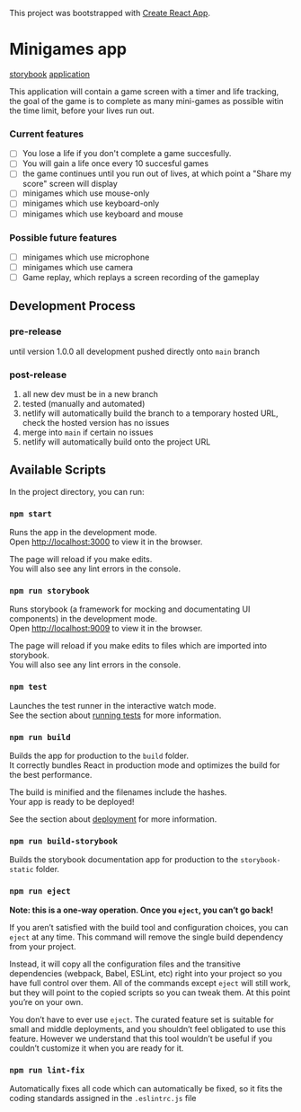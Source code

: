 This project was bootstrapped with [Create React App](https://github.com/facebook/create-react-app).

# Minigames app

[storybook](https://storybook-minigames.georgewl.dev/) 
[application](https://minigames.georgewl.dev/)

This application will contain a game screen with a timer and life tracking, the goal of the game is to complete as many mini-games as possible witin the time limit, before your lives run out.

### Current features

- [ ] You lose a life if you don't complete a game succesfully.
- [ ] You will gain a life once every 10 succesful games
- [ ] the game continues until you run out of lives, at which point a "Share my score" screen will display
- [ ] minigames which use mouse-only
- [ ] minigames which use keyboard-only
- [ ] minigames which use keyboard and mouse

### Possible future features

- [ ] minigames which use microphone
- [ ] minigames which use camera
- [ ] Game replay, which replays a screen recording of the gameplay

## Development Process

### pre-release
until version 1.0.0 all development pushed directly onto `main` branch 

### post-release
1. all new dev must be in a new branch
2. tested (manually and automated) 
4. netlify will automatically build the branch to a temporary hosted URL, check the hosted version has no issues
5. merge into `main` if certain no issues
6. netlify will automatically build onto the project URL

## Available Scripts

In the project directory, you can run:

### `npm start`

Runs the app in the development mode.\
Open [http://localhost:3000](http://localhost:3000) to view it in the browser.

The page will reload if you make edits.\
You will also see any lint errors in the console.

### `npm run storybook`

Runs storybook (a framework for mocking and documentating UI components) in the development mode.\
Open [http://localhost:9009](http://localhost:9009) to view it in the browser.

The page will reload if you make edits to files which are imported into storybook.\
You will also see any lint errors in the console.

### `npm test`

Launches the test runner in the interactive watch mode.\
See the section about [running tests](https://facebook.github.io/create-react-app/docs/running-tests) for more information.

### `npm run build`

Builds the app for production to the `build` folder.\
It correctly bundles React in production mode and optimizes the build for the best performance.

The build is minified and the filenames include the hashes.\
Your app is ready to be deployed!

See the section about [deployment](https://facebook.github.io/create-react-app/docs/deployment) for more information.

### `npm run build-storybook`

Builds the storybook documentation app for production to the `storybook-static` folder.

### `npm run eject`

**Note: this is a one-way operation. Once you `eject`, you can’t go back!**

If you aren’t satisfied with the build tool and configuration choices, you can `eject` at any time. This command will remove the single build dependency from your project.

Instead, it will copy all the configuration files and the transitive dependencies (webpack, Babel, ESLint, etc) right into your project so you have full control over them. All of the commands except `eject` will still work, but they will point to the copied scripts so you can tweak them. At this point you’re on your own.

You don’t have to ever use `eject`. The curated feature set is suitable for small and middle deployments, and you shouldn’t feel obligated to use this feature. However we understand that this tool wouldn’t be useful if you couldn’t customize it when you are ready for it.

### `npm run lint-fix`

Automatically fixes all code which can automatically be fixed, so it fits the coding standards assigned in the `.eslintrc.js` file
